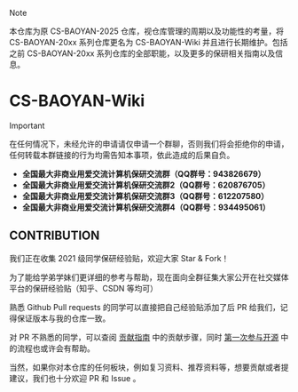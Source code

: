 > [!NOTE]
> 本仓库为原 CS-BAOYAN-2025 仓库，视仓库管理的周期以及功能性的考量，将 CS-BAOYAN-20xx 系列仓库更名为 CS-BAOYAN-Wiki 并且进行长期维护。包括之前 CS-BAOYAN-20xx 系列仓库的全部职能，以及更多的保研相关指南以及信息。

# CS-BAOYAN-Wiki

> [!IMPORTANT]
> 在任何情况下，未经允许的申请请仅申请一个群聊，否则我们将会拒绝你的申请，任何转载本群链接的行为均需告知本事项，依此造成的后果自负。

- **全国最大非商业用爱交流计算机保研交流群（QQ群号：943826679）**
- **全国最大非商业用爱交流计算机保研交流群2（QQ群号：620876705）**
- **全国最大非商业用爱交流计算机保研交流群3（QQ群号：612207580）**
- **全国最大非商业用爱交流计算机保研交流群4（QQ群号：934495061）**

## CONTRIBUTION

我们正在收集 2021 级同学保研经验贴，欢迎大家 Star & Fork！

为了能给学弟学妹们更详细的参考与帮助，现在面向全群征集大家公开在社交媒体平台的保研经验贴（知乎、CSDN 等均可）

熟悉 Github Pull requests 的同学可以直接把自己经验贴添加了后 PR 给我们，记得保证版本与我的仓库一致。

对 PR 不熟悉的同学，可以查阅 [贡献指南](https://cs-baoyan.github.io/CS-BAOYAN-2025/%E8%B4%A1%E7%8C%AE%E6%8C%87%E5%8D%97.html) 中的贡献步骤，同时 [第一次参与开源](https://github.com/firstcontributions/first-contributions/blob/main/translations/README.zh-cn.md) 中的流程也或许会有帮助。

当然，如果你对本仓库的任何板块，例如复习资料、推荐资料等，想要贡献或者提建议，我们也十分欢迎 PR 和 Issue 。
